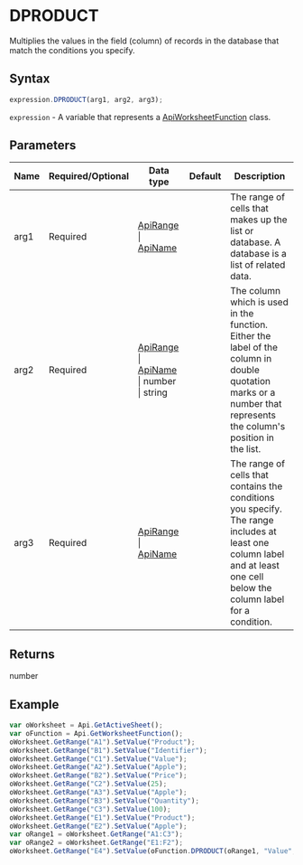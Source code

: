 # DPRODUCT

Multiplies the values in the field (column) of records in the database that match the conditions you specify.

## Syntax

```javascript
expression.DPRODUCT(arg1, arg2, arg3);
```

`expression` - A variable that represents a [ApiWorksheetFunction](../ApiWorksheetFunction.md) class.

## Parameters

| **Name** | **Required/Optional** | **Data type** | **Default** | **Description** |
| ------------- | ------------- | ------------- | ------------- | ------------- |
| arg1 | Required | [ApiRange](../../ApiRange/ApiRange.md) \| [ApiName](../../ApiName/ApiName.md) |  | The range of cells that makes up the list or database. A database is a list of related data. |
| arg2 | Required | [ApiRange](../../ApiRange/ApiRange.md) \| [ApiName](../../ApiName/ApiName.md) \| number \| string |  | The column which is used in the function. Either the label of the column in double quotation marks or a number that represents the column's position in the list. |
| arg3 | Required | [ApiRange](../../ApiRange/ApiRange.md) \| [ApiName](../../ApiName/ApiName.md) |  | The range of cells that contains the conditions you specify. The range includes at least one column label and at least one cell below the column label for a condition. |

## Returns

number

## Example



```javascript editor-xlsx
var oWorksheet = Api.GetActiveSheet();
var oFunction = Api.GetWorksheetFunction();
oWorksheet.GetRange("A1").SetValue("Product");
oWorksheet.GetRange("B1").SetValue("Identifier");
oWorksheet.GetRange("C1").SetValue("Value");
oWorksheet.GetRange("A2").SetValue("Apple");
oWorksheet.GetRange("B2").SetValue("Price");
oWorksheet.GetRange("C2").SetValue(25);
oWorksheet.GetRange("A3").SetValue("Apple");
oWorksheet.GetRange("B3").SetValue("Quantity");
oWorksheet.GetRange("C3").SetValue(100);
oWorksheet.GetRange("E1").SetValue("Product");
oWorksheet.GetRange("E2").SetValue("Apple");
var oRange1 = oWorksheet.GetRange("A1:C3");
var oRange2 = oWorksheet.GetRange("E1:F2");
oWorksheet.GetRange("E4").SetValue(oFunction.DPRODUCT(oRange1, "Value", oRange2));
```
